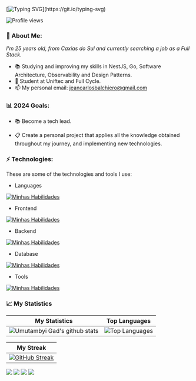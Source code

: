 [![Typing SVG](https://readme-typing-svg.herokuapp.com/?color=ffffff&size=35&center=true&vCenter=true&width=1000&lines=Hi,+I'm+Jean+Sbalchiero+;+Full+Stack+Web+Developer;)](https://git.io/typing-svg)
 
<p align="left"> <img src="https://komarev.com/ghpvc/?username=jesbalchiero&color=yellow" alt="Profile views" /> </p>

### 🌊 About Me:

<p>
  <em>
    I'm 25 years old, from Caxias do Sul and currently searching a job as a Full Stack.
  </em>
</p>

- 📚 Studying and improving my skills in NestJS, Go, Software Architecture, Observability and Design Patterns.
- 🚀 Student at Uniftec and Full Cycle.
- 📫 My personal email: jeancarlosbalchiero@gmail.com

### 📊 2024 Goals:

- 📚 Become a tech lead.

- 📋 Create a personal project that applies all the knowledge obtained throughout my journey, and implementing new technologies.

### ⚡ Technologies:

These are some of the technologies and tools I use:

- Languages

[![Minhas Habilidades](https://skillicons.dev/icons?i=js,ts,nodejs,go,cs,php)](https://skillicons.dev)

- Frontend

[![Minhas Habilidades](https://skillicons.dev/icons?i=html,css,jquery,react,next,angular,vue,nuxtjs,vite,sass,tailwind,bootstrap)](https://skillicons.dev)

- Backend

[![Minhas Habilidades](https://skillicons.dev/icons?i=express,nest,dotnet,docker,prisma,firebase,supabase,kafka,rabbitmq,graphql)](https://skillicons.dev)

- Database

[![Minhas Habilidades](https://skillicons.dev/icons?i=mongodb,mysql,postgres,redis,sqlite)](https://skillicons.dev)

- Tools

[![Minhas Habilidades](https://skillicons.dev/icons?i=azure,git,github,postman,npm,notion,powershell)](https://skillicons.dev)

### 📈 My Statistics

| My Statistics                                                                                                                                                            | Top Languages                                                                                                                                                                    |
| ------------------------------------------------------------------------------------------------------------------------------------------------------------------------ | ---------------------------------------------------------------------------------------------------------------------------------------------------------------------------------- |
| ![Umutambyi Gad's github stats](https://github-readme-stats.vercel.app/api?username=jesbalchiero&show_icons=true&hide_border=true&count_private=true&theme=jolly) | ![Top Languages](https://github-readme-stats.vercel.app/api/top-langs/?username=jesbalchiero&langs_count=8&count_private=true&hide_border=true&theme=jolly&layout=compact) |


| My Streak                                                                                                                                                             |
| ----------------------------------------------------------------------------------------------------------------------------------------------------------------------- |
| [![GitHub Streak](https://streak-stats.demolab.com/?user=jesbalchiero&theme=jolly)](https://git.io/streak-stats) |

<div>
  <a href = "https://open.spotify.com/user/jeancarloo?si=adcde2c32ce04485"><img src="https://img.shields.io/badge/Spotify-1ED760?style=for-the-badge&logo=spotify&logoColor=white" target="_blank"></a>
  <a href="https://www.linkedin.com/in/jeansbalchiero/" target="_blank"><img src="https://img.shields.io/badge/-LinkedIn-%230077B5?style=for-the-badge&logo=linkedin&logoColor=white" target="_blank"></a>
  <a href="https://api.whatsapp.com/send/?phone=%2B5554992362380&text&app_absent=0" target="_blank"><img src="https://img.shields.io/badge/WhatsApp-25D366?style=for-the-badge&logo=whatsapp&logoColor=white" target="_blank"></a>
  <a href = "mailto:jeancarlosbalchiero@gmail.com"><img src="https://img.shields.io/badge/-Gmail-%23333?style=for-the-badge&logo=gmail&logoColor=white" target="_blank"></a>
</div>

